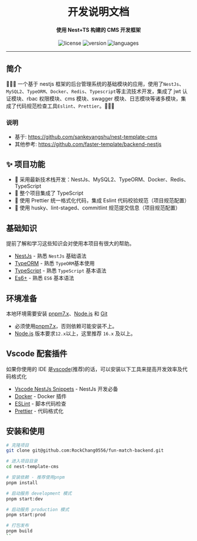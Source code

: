 <h1 align="center">
 开发说明文档
</h1>
<h4 align="center">使用 Nest+TS 构建的 CMS 开发框架</h4>

<p align="center">
  <img src="https://img.shields.io/github/license/RockChang0556/fun-match-backend" alt="license" />
  <img src="https://img.shields.io/github/package-json/v/RockChang0556/fun-match-backend" alt="version" />
  <img src="https://img.shields.io/github/languages/top/RockChang0556/fun-match-backend" alt="languages" />
</p>

---

## 简介

🚀🚀🚀 一个基于 nestjs 框架的后台管理系统的基础模块的应用，使用了`NestJs`、`MySQL2`、`TypeORM`、`Docker`、`Redis`、`Typescript`等主流技术开发，集成了 jwt 认证模块、rbac 权限模块、cms 模块、swagger 模块、日志模块等诸多模块，集成了代码规范检查工具`Eslint`、`Prettier`。👋👋👋

### 说明

- 基于: https://github.com/sankeyangshu/nest-template-cms
- 其他参考: https://github.com/faster-template/backend-nestjs

## ✨ 项目功能

- 🚀 采用最新技术栈开发：NestJs、MySQL2、TypeORM、Docker、Redis、TypeScript
- 🚀 整个项目集成了 TypeScript
- 🚀 使用 Prettier 统一格式化代码，集成 Eslint 代码校验规范（项目规范配置）
- 🚀 使用 husky、lint-staged、commitlint 规范提交信息（项目规范配置）

## 基础知识

提前了解和学习这些知识会对使用本项目有很大的帮助。

- [NestJs](https://docs.nestjs.com/) - 熟悉 `NestJs` 基础语法
- [TypeORM](https://typeorm.io/) - 熟悉 `TypeORM`基本使用
- [TypeScript](https://www.typescriptlang.org/) - 熟悉 `TypeScript` 基本语法
- [Es6+](http://es6.ruanyifeng.com/) - 熟悉 `ES6` 基本语法

## 环境准备

本地环境需要安装 [pnpm7.x](https://www.pnpm.cn/)、[Node.js](http://nodejs.org/) 和 [Git](https://git-scm.com/)

- 必须使用[pnpm7.x](https://www.pnpm.cn/)，否则依赖可能安装不上。
- [Node.js](http://nodejs.org/) 版本要求`12.x`以上，这里推荐 `16.x` 及以上。

## Vscode 配套插件

如果你使用的 IDE 是[vscode](https://code.visualstudio.com/)(推荐)的话，可以安装以下工具来提高开发效率及代码格式化

- [Vscode NestJs Snippets](https://marketplace.visualstudio.com/items?itemName=ashinzekene.nestjs) - NestJs 开发必备
- [Docker](https://marketplace.visualstudio.com/items?itemName=ms-azuretools.vscode-docker) - Docker 插件
- [ESLint](https://marketplace.visualstudio.com/items?itemName=dbaeumer.vscode-eslint) - 脚本代码检查
- [Prettier](https://marketplace.visualstudio.com/items?itemName=esbenp.prettier-vscode) - 代码格式化

## 安装和使用

```bash
# 克隆项目
git clone git@github.com:RockChang0556/fun-match-backend.git

# 进入项目目录
cd nest-template-cms

# 安装依赖 - 推荐使用pnpm
pnpm install

# 启动服务 development 模式
pnpm start:dev

# 启动服务 production 模式
pnpm start:prod

# 打包发布
pnpm build
``
```
